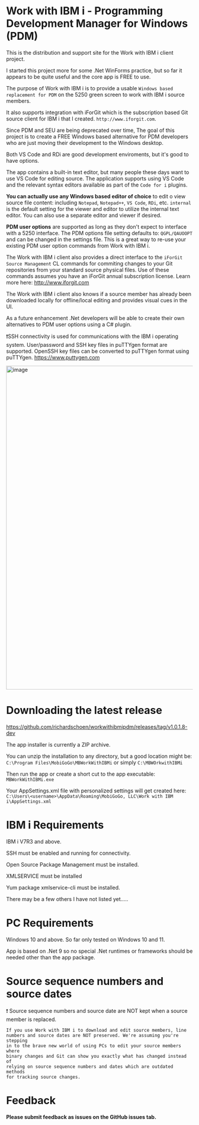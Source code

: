 # Work with IBM i - Programming Development Manager for Windows (PDM)
This is the distribution and support site for the Work with IBM i client project. 

I started this project more for some .Net WinForms practice, but so far it appears to be quite useful and the core app is FREE to use. 

The purpose of Work with IBM i is to provide a usable ```Windows based replacement for PDM``` on the 5250 green screen to work with IBM i source members. 

It also supports integration with iForGit which is the subscription based Git source client for IBM i that I created. ```http://www.iforgit.com```.     

Since PDM and SEU are being deprecated over time, The goal of this project is to create a FREE Windows based alternative for PDM developers who are just moving their development to the Windows desktop.   

Both VS Code and RDi are good development enviroments, but it's good to have options. 

The app contains a built-in text editor, but many people these days want to use VS Code for editing source. The application supports using VS Code and the relevant syntax editors available as part of the ```Code for i``` plugins.

**You can actually use any Windows based editor of choice** to edit o view source file content: including ```Notepad```, ```Notepad++```, ```VS Code```, ```RDi```, etc. ```internal``` is the default setting for the viewer and editor to utilize the internal text editor. You can also use a separate editor and viewer if desired.  

**PDM user options** are supported as long as they don't expect to interface with a 5250 interface. The PDM options file setting defaults to: ```QGPL/QAUOOPT``` and can be changed in the settings file. This is a great way to re-use your existing PDM user option commands from Work with IBM i.

The Work with IBM i client also provides a direct interface to the ```iForGit Source Management``` CL commands for commiting changes to your Git repositories from your standard source physical files. Use of these commands assumes you have an iForGit annual subscription license. Learn more here: http://www.iforgit.com

The Work with IBM i client also knows if a source member has already been downloaded locally for offline/local editing and provides visual cues in the UI.

As a future enhancement .Net developers will be able to create their own alternatives to PDM user options using a C# plugin.

❗SSH connectivity is used for communications with the IBM i operating system. User/password and SSH key files in puTTYgen format are supported. OpenSSH key files can be converted to puTTYgen format using puTTYgen. https://www.puttygen.com    

<img width="872" alt="image" src="https://user-images.githubusercontent.com/9791508/188206784-4e06bbce-bdd4-430a-8553-ff5891dc5881.png">

# Downloading the latest release 
https://github.com/richardschoen/workwithibmipdm/releases/tag/v1.0.1.8-dev

The app installer is currently a ZIP archive.    

You can unzip the installation to any directory, but a good location might be: ```C:\Program Files\MobiGoGo\MBWorkWithIBMi``` or simply ```C:\MBWOrkwithIBMi```   

Then run the app or create a short cut to the app executable:
```MBWorkWithIBMi.exe```

Your AppSettings.xml file with personalized settings will get created here:
```C:\Users\<username>\AppData\Roaming\MobiGoGo, LLC\Work with IBM i\AppSettings.xml```

# IBM i Requirements
IBM i V7R3 and above.

SSH must be enabled and running for connectivity.

Open Source Package Management must be installed.

XMLSERVICE must be installed 

Yum package xmlservice-cli must be installed.

There may be a few others I have not listed yet.....

# PC Requirements
Windows 10 and above. So far only tested on Windows 10 and 11.

App is based on .Net 9 so no special .Net runtimes or frameworks should be needed other than the app package.

# Source sequence numbers and source dates
❗ Source sequence numbers and source date are NOT kept when a source member is replaced.
```
If you use Work with IBM i to download and edit source members, line 
numbers and source dates are NOT preserved. We're assuming you're stepping 
in to the brave new world of using PCs to edit your source members where
binary changes and Git can show you exactly what has changed instead of 
relying on source sequence numbers and dates which are outdated methods 
for tracking source changes.
```

# Feedback
**Please submit feedback as issues on the GitHub issues tab.** 
